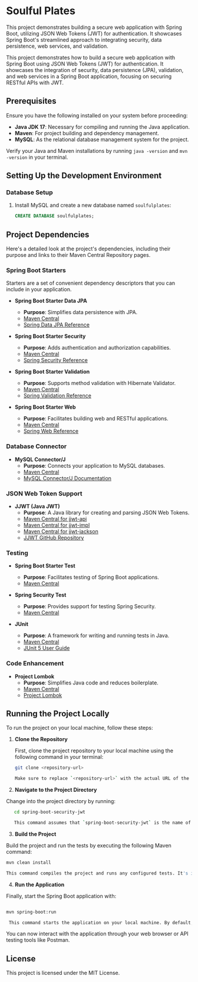 # Soulful Plates

This project demonstrates building a secure web application with Spring Boot, utilizing JSON Web Tokens (JWT) for authentication. It showcases Spring Boot's streamlined approach to integrating security, data persistence, web services, and validation.

This project demonstrates how to build a secure web application with Spring Boot using JSON Web Tokens (JWT) for authentication. It showcases the integration of security, data persistence (JPA), validation, and web services in a Spring Boot application, focusing on securing RESTful APIs with JWT.

## Prerequisites

Ensure you have the following installed on your system before proceeding:

- **Java JDK 17**: Necessary for compiling and running the Java application.
- **Maven**: For project building and dependency management.
- **MySQL**: As the relational database management system for the project.

Verify your Java and Maven installations by running `java -version` and `mvn -version` in your terminal.

## Setting Up the Development Environment

### Database Setup

1. Install MySQL and create a new database named `soulfulplates`:
   ```sql
   CREATE DATABASE soulfulplates;
   ```

## Project Dependencies

Here's a detailed look at the project's dependencies, including their purpose and links to their Maven Central Repository pages.

### Spring Boot Starters

Starters are a set of convenient dependency descriptors that you can include in your application.

- **Spring Boot Starter Data JPA**

  - **Purpose**: Simplifies data persistence with JPA.
  - [Maven Central](https://search.maven.org/artifact/org.springframework.boot/spring-boot-starter-data-jpa)
  - [Spring Data JPA Reference](https://docs.spring.io/spring-data/jpa/docs/current/reference/html/)

- **Spring Boot Starter Security**

  - **Purpose**: Adds authentication and authorization capabilities.
  - [Maven Central](https://search.maven.org/artifact/org.springframework.boot/spring-boot-starter-security)
  - [Spring Security Reference](https://docs.spring.io/spring-security/site/docs/current/reference/html5/)

- **Spring Boot Starter Validation**

  - **Purpose**: Supports method validation with Hibernate Validator.
  - [Maven Central](https://search.maven.org/artifact/org.springframework.boot/spring-boot-starter-validation)
  - [Spring Validation Reference](https://docs.spring.io/spring-framework/docs/current/reference/html/core.html#validation)

- **Spring Boot Starter Web**
  - **Purpose**: Facilitates building web and RESTful applications.
  - [Maven Central](https://search.maven.org/artifact/org.springframework.boot/spring-boot-starter-web)
  - [Spring Web Reference](https://docs.spring.io/spring-boot/docs/current/reference/htmlsingle/#boot-features-developing-web-applications)

### Database Connector

- **MySQL Connector/J**
  - **Purpose**: Connects your application to MySQL databases.
  - [Maven Central](https://search.maven.org/artifact/mysql/mysql-connector-java)
  - [MySQL Connector/J Documentation](https://dev.mysql.com/doc/connector-j/8.0/en/)

### JSON Web Token Support

- **JJWT (Java JWT)**
  - **Purpose**: A Java library for creating and parsing JSON Web Tokens.
  - [Maven Central for jjwt-api](https://search.maven.org/artifact/io.jsonwebtoken/jjwt-api)
  - [Maven Central for jjwt-impl](https://search.maven.org/artifact/io.jsonwebtoken/jjwt-impl)
  - [Maven Central for jjwt-jackson](https://search.maven.org/artifact/io.jsonwebtoken/jjwt-jackson)
  - [JJWT GitHub Repository](https://github.com/jwtk/jjwt)

### Testing

- **Spring Boot Starter Test**

  - **Purpose**: Facilitates testing of Spring Boot applications.
  - [Maven Central](https://search.maven.org/artifact/org.springframework.boot/spring-boot-starter-test)

- **Spring Security Test**

  - **Purpose**: Provides support for testing Spring Security.
  - [Maven Central](https://search.maven.org/artifact/org.springframework.security/spring-security-test)

- **JUnit**
  - **Purpose**: A framework for writing and running tests in Java.
  - [Maven Central](https://search.maven.org/artifact/junit/junit)
  - [JUnit 5 User Guide](https://junit.org/junit5/docs/current/user-guide/)

### Code Enhancement

- **Project Lombok**
  - **Purpose**: Simplifies Java code and reduces boilerplate.
  - [Maven Central](https://search.maven.org/artifact/org.projectlombok/lombok)
  - [Project Lombok](https://projectlombok.org/)

## Running the Project Locally

To run the project on your local machine, follow these steps:

1. **Clone the Repository**

   First, clone the project repository to your local machine using the following command in your terminal:

   ```bash
   git clone <repository-url>

   Make sure to replace `<repository-url>` with the actual URL of the project's repository.

   ```

2. **Navigate to the Project Directory**

Change into the project directory by running:

```bash
   cd spring-boot-security-jwt

   This command assumes that `spring-boot-security-jwt` is the name of the directory created when you cloned the repository. Adjust the command according to the actual directory name if it's different.

```

3. **Build the Project**

Build the project and run the tests by executing the following Maven command:

```bash
mvn clean install

This command compiles the project and runs any configured tests. It's important to ensure that the build and tests pass before trying to run the application.

```

4. **Run the Application**

Finally, start the Spring Boot application with:

```bash

mvn spring-boot:run

 This command starts the application on your local machine. By default, the application will be accessible at `http://localhost:8080`.

```

You can now interact with the application through your web browser or API testing tools like Postman.

## License

This project is licensed under the MIT License.

```

```

